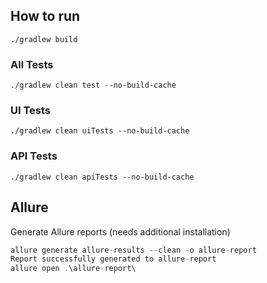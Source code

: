 ## How to run
```
./gradlew build 
```



### All Tests
```
./gradlew clean test --no-build-cache
```

### UI Tests
```
./gradlew clean uiTests --no-build-cache
```


### API Tests
```
./gradlew clean apiTests --no-build-cache
```



## Allure 
Generate Allure reports (needs additional installation)
```java
allure generate allure-results --clean -o allure-report
Report successfully generated to allure-report
allure open .\allure-report\
```
